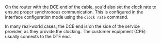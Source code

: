 On the router with the DCE end of the cable, you'd also set the clock rate to ensure proper synchronous communication. This is configured in the interface configuration mode using the `clock rate` command.

In many real-world cases, the DCE end is on the side of the service provider, as they provide the clocking. The customer equipment (CPE) usually connects to the DTE end.
